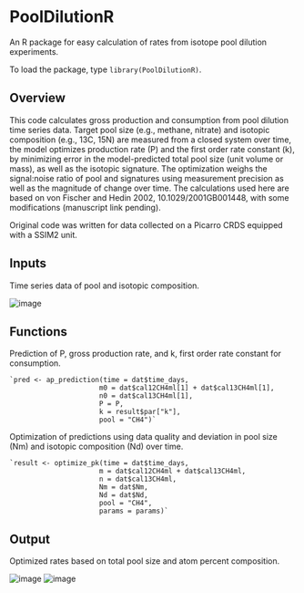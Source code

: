 # PoolDilutionR


An R package for easy calculation of rates from isotope pool dilution experiments.

To load the package, type `library(PoolDilutionR)`.

## Overview

This code calculates gross production and consumption from pool dilution time series data.
Target pool size (e.g., methane, nitrate) and isotopic composition (e.g., 13C, 15N) are measured from a closed system over time, the model optimizes production rate (P) and the first order rate constant (k), by minimizing error in the model-predicted total pool size (unit volume or mass), as well as the isotopic signature.
The optimization weighs the signal:noise ratio of pool and signatures using measurement precision as well as the magnitude of change over time.
The calculations used here are based on von Fischer and Hedin 2002, 10.1029/2001GB001448, with some modifications (manuscript link pending).

Original code was written for data collected on a Picarro CRDS equipped with a SSIM2 unit.

## Inputs

Time series data of pool and isotopic composition.

![image](https://user-images.githubusercontent.com/89651444/205718596-db983482-6d38-45d7-9b8c-2ee6fd6948f5.png)

## Functions

Prediction of P, gross production rate, and k, first order rate constant for consumption.

    `pred <- ap_prediction(time = dat$time_days,
                          m0 = dat$cal12CH4ml[1] + dat$cal13CH4ml[1],
                          n0 = dat$cal13CH4ml[1],
                          P = P,
                          k = result$par["k"],
                          pool = "CH4")`
    

Optimization of predictions using data quality and deviation in pool size (Nm) and isotopic composition (Nd) over time.

    `result <- optimize_pk(time = dat$time_days,
                          m = dat$cal12CH4ml + dat$cal13CH4ml,
                          n = dat$cal13CH4ml,
                          Nm = dat$Nm,
                          Nd = dat$Nd,
                          pool = "CH4",
                          params = params)`
                     
## Output

Optimized rates based on total pool size and atom percent composition.

![image](https://user-images.githubusercontent.com/89651444/205720528-ae4554f0-0b37-4b19-8bcc-8d74d7c956c4.png)
![image](https://user-images.githubusercontent.com/89651444/205720560-182a6316-c063-4fcb-b333-768c0f590a38.png)


